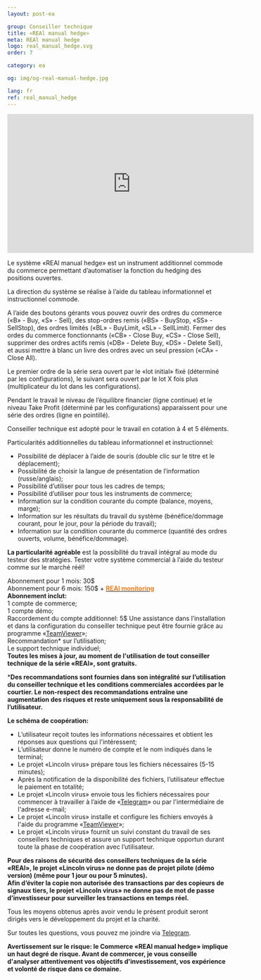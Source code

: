 ```yaml
---
layout: post-ea

group: Conseiller technique
title: «REAl manual hedge»
meta: REAl manual hedge
logo: real_manual_hedge.svg
order: 7

category: ea

og: img/og-real-manual-hedge.jpg

lang: fr
ref: real_manual_hedge
---
```


<iframe class="mx-auto d-block" width="560" height="315" src="https://www.youtube.com/embed/uXv8Wd55BZ0?rel=0&amp;controls=2&amp;showinfo=0" frameborder="0" allow="autoplay; encrypted-media" allowfullscreen> </iframe>

Le système «REAl manual hedge» est un instrument additionnel commode du commerce permettant d’automatiser la fonction du hedging des positions ouvertes.  

La direction du système se réalise à l’aide du tableau informationnel et instructionnel commode.  

A l’aide des boutons gérants vous pouvez ouvrir des ordres du commerce («B» - Buy, «S» - Sell), des stop-ordres remis («BS» - BuyStop, «SS» - SellStop), des ordres limités («BL» - BuyLimit, «SL» - SellLimit). Fermer des ordes du commerce fonctionnants («CB» - Close Buy, «CS» - Close Sell), supprimer des ordres actifs remis («DB» - Delete Buy, «DS» - Delete Sell), et aussi mettre à blanc un livre des ordres avec un seul pression («CA» - Close All).  

Le premier ordre de la série sera ouvert par le «lot initial» fixé (déterminé par les configurations), le suivant sera ouvert par le lot X fois plus (multiplicateur du lot dans les configurations).  

Pendant le travail le niveau de l’équilibre financier (ligne continue) et le niveau Take Profit (déterminé par les configurations) apparaissent pour une série des ordres (ligne en pointillé).  

Conseiller technique est adopté pour le travail en cotation à 4 et 5 éléments.  

Particularités additionnelles du tableau informationnel et instructionnel:

  - Possibilité de déplacer à l’aide de souris (double clic sur le titre et le déplacement);
  - Possibilité de choisir la langue de présentation de l’information (russe/anglais);
  - Possibilité d’utiliser pour tous les cadres de temps;
  - Possibilité d’utiliser pour tous les instruments de commerce;
  - Information sur la condition courante du compte (balance, moyens, marge);
  - Information sur les résultats du travail du système (bénéfice/dommage courant, pour le jour, pour la période du travail);
  - Information sur la condition courante du commerce (quantité des ordres ouverts, volume, bénéfice/dommage).
  
**La particularité agréable** est la possibilité du travail intégral au mode du testeur des stratégies. Tester votre système commercial à l’aide du testeur comme sur le marché réél!  

Abonnement pour 1 mois: 30$  
  Abonnement pour 6 mois: 150$ + **<a href="https://lincolnvirus.com/fr/ea/real_monitoring.html" target="_blank"><span style="color:#f07e20">REAl monitoring</span></a>**  
  **Abonnement inclut:**  
  1 compte de commerce;  
  1 compte démo;  
  Raccordement du compte additionnel: 5$
  Une assistance dans  l’installation et dans la configuration du conseiller technique peut être fournie grâce au programme «<a href="https://www.teamviewer.com/" target="_blank">TeamViewer</a>»;  
  Recommandation* sur l’utilisation;  
  Le support technique individuel;  
  **Toutes les mises à jour, au moment de l'utilisation de tout conseiller technique de la série «REAl», sont gratuits.**  
  
***Des recommandations sont fournies dans son intégralité sur l’utilisation du conseiller technique et les conditions commerciales accordées par le courtier. Le non-respect des recommandations entraîne une augmentation des risques et reste uniquement sous la responsabilité de l’utilisateur.**  

**Le schéma de coopération:**  

- L’utilisateur reçoit toutes les informations nécessaires et obtient les réponses aux questions qui l'intéressent;  
- L’utilisateur donne le numéro de compte et le nom indiqués dans le terminal;  
- Le projet «Lincoln virus» prépare tous les fichiers nécessaires (5-15 minutes);  
- Après la notification de la disponibilité des fichiers, l’utilisateur effectue le paiement en totalité;  
- Le projet «Lincoln virus» envoie tous les fichiers nécessaires pour commencer à travailler à l’aide de «<a href="https://t.me/chutkoy" target="_blank">Telegram</a>» ou par l'intermédiaire de l'adresse e-mail;  
- Le projet «Lincoln virus» installe et configure les fichiers envoyés à l'aide du programme «<a href="https://www.teamviewer.com/" target="_blank">TeamViewer</a>»;  
- Le projet «Lincoln virus» fournit un suivi constant du travail de ses conseillers techniques et assure un support technique opportun durant toute la phase de coopération avec l’utilisateur.  

**Pour des raisons de sécurité des conseillers techniques de la série «REAl», le projet «Lincoln virus» ne donne pas de projet pilote (démo version) (même pour 1 jour ou pour 5 minutes).**  
**Afin d’éviter la copie non autorisée des transactions par des copieurs de signaux tiers, le projet «Lincoln virus» ne donne pas de mot de passe d’investisseur pour surveiller les transactions en temps réel.**  

Tous les moyens obtenus après avoir vendu le présent produit seront dirigés vers le développement du projet et la charité.  

Sur toutes les questions, vous pouvez me joindre via <a href="https://t.me/chutkoy" target="_blank">Telegram</a>.  

**Avertissement sur le risque: le Commerce «REAl manual hedge» implique un haut degré de risque. Avant de commercer, je vous conseille d'analyser attentivement vos objectifs d'investissement, vos expérience et volonté de risque dans ce domaine.**

